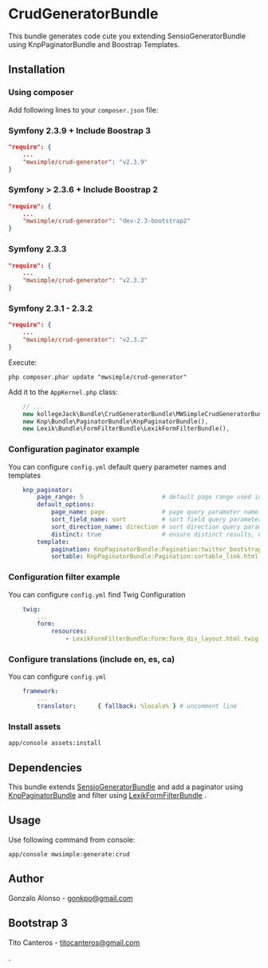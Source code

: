 # CrudGeneratorBundle

This bundle generates code cute you extending SensioGeneratorBundle using KnpPaginatorBundle and Boostrap Templates.

## Installation

### Using composer

Add following lines to your `composer.json` file:

### Symfony 2.3.9 + Include Boostrap 3

```json
"require": {
    ...
    "mwsimple/crud-generator": "v2.3.9"
}
```
### Symfony > 2.3.6 + Include Boostrap 2

```json
"require": {
	...
	"mwsimple/crud-generator": "dev-2.3-bootstrap2"
}
```
### Symfony 2.3.3

```json
"require": {
	...
	"mwsimple/crud-generator": "v2.3.3"
}
```
### Symfony 2.3.1 - 2.3.2

```json
"require": {
	...
	"mwsimple/crud-generator": "v2.3.2"
}
```

Execute:

```cli
php composer.phar update "mwsimple/crud-generator"
```

Add it to the `AppKernel.php` class:

```php
	// ...
	new kollegeJack\Bundle\CrudGeneratorBundle\MWSimpleCrudGeneratorBundle(),
	new Knp\Bundle\PaginatorBundle\KnpPaginatorBundle(),
	new Lexik\Bundle\FormFilterBundle\LexikFormFilterBundle(),
```

### Configuration paginator example

You can configure `config.yml` default query parameter names and templates

```yaml
    knp_paginator:
        page_range: 5                      # default page range used in pagination control
        default_options:
            page_name: page                # page query parameter name
            sort_field_name: sort          # sort field query parameter name
            sort_direction_name: direction # sort direction query parameter name
            distinct: true                 # ensure distinct results, useful when ORM queries are using GROUP BY statements
        template:
            pagination: KnpPaginatorBundle:Pagination:twitter_bootstrap_v3_pagination.html.twig # bootstrap 3 sliding pagination controls template
            sortable: KnpPaginatorBundle:Pagination:sortable_link.html.twig # sort link template
```

### Configuration filter example

You can configure `config.yml` find Twig Configuration

```yaml
    twig:
        ...
        form:
            resources:
                - LexikFormFilterBundle:Form:form_div_layout.html.twig
```

### Configure translations (include en, es, ca)

You can configure `config.yml`

```yaml
    framework:
        ...
        translator:      { fallback: %locale% } # uncomment line
```

### Install assets

```cli
app/console assets:install
```

## Dependencies

This bundle extends [SensioGeneratorBundle](https://github.com/sensio/SensioGeneratorBundle) and add a paginator using [KnpPaginatorBundle](https://github.com/KnpLabs/KnpPaginatorBundle) and filter using [LexikFormFilterBundle](https://github.com/lexik/LexikFormFilterBundle) .

## Usage

Use following command from console:

```cli
app/console mwsimple:generate:crud
```

## Author

Gonzalo Alonso - gonkpo@gmail.com

## Bootstrap 3

Tito Canteros - titocanteros@gmail.com

.
